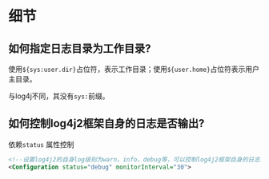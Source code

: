 
# 细节

## 如何指定日志目录为工作目录?
使用`${sys:user.dir}`占位符，表示工作目录；使用`${user.home}`占位符表示用户主目录。

与log4j不同，其没有`sys:`前缀。

## 如何控制log4j2框架自身的日志是否输出?
依赖`status` 属性控制
```xml
<!--设置log4j2的自身log级别为warn，info，debug等，可以控制log4j2框架自身的日志是否输出-->
<Configuration status="debug" monitorInterval="30">
```

